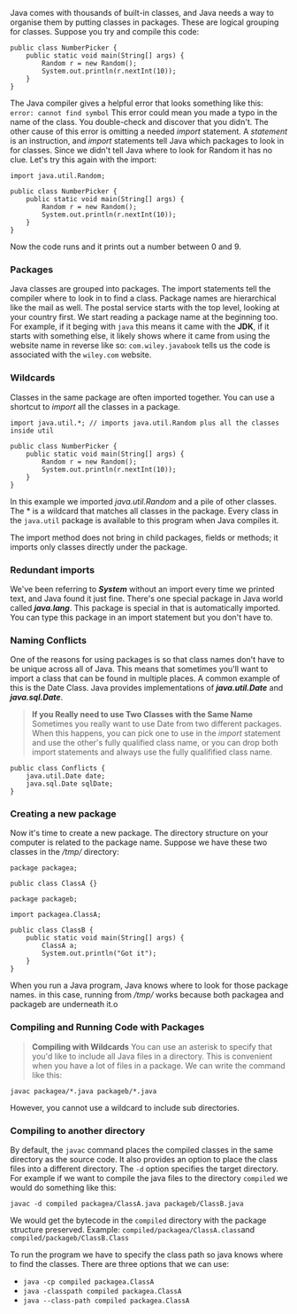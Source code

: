 Java comes with thousands of built-in classes, and Java needs a way to organise them by putting classes in packages. These are logical grouping for classes.
Suppose you try and compile this code:
```
public class NumberPicker {
	public static void main(String[] args) {
		Random r = new Random();
		System.out.println(r.nextInt(10));
	}
}
```
The Java compiler gives a helpful error that looks something like this:
`error: cannot find symbol`
This error could mean you made a typo in the name of the class. You double-check and discover that you didn't. The other cause of this error is omitting a needed *import* statement. A *statement* is an instruction, and *import* statements tell Java which packages to look in for classes. Since we didn't tell Java where to look for Random it has no clue.
Let's try this again with the import:
```
import java.util.Random;

public class NumberPicker {
	public static void main(String[] args) {
		Random r = new Random();
		System.out.println(r.nextInt(10));
	}
}
```
Now the code runs and it prints out a number between 0 and 9.

### Packages

Java classes are grouped into packages. The import statements tell the compiler where to look in to find a class.
Package names are hierarchical like the mail as well. The postal service starts with the top level, looking at your country first. We start reading a package name at the beginning too. For example, if it beging with `java` this means it came with the **JDK**, if it starts with something else, it likely shows where it came from using the website name in reverse like so: `com.wiley.javabook` tells us the code is associated with the `wiley.com` website.

### Wildcards

Classes in the same package are often imported together. You can use a shortcut to *import* all the classes in a package.

```
import java.util.*; // imports java.util.Random plus all the classes inside util

public class NumberPicker {
	public static void main(String[] args) {
		Random r = new Random();
		System.out.println(r.nextInt(10));
	}
}
```
In this example we imported *java.util.Random* and a pile of other classes. The * is a wildcard that matches all classes in the package. Every class in the `java.util` package is available to this program when Java compiles it.

The import method does not bring in child packages, fields or methods; it imports only classes directly under the package.

### Redundant imports

We've been referring to ***System*** without an import every time we printed text, and Java found it just fine. There's one special package in Java world called ***java.lang***. This package is special in that is automatically imported. You can type this package in an import statement but you don't have to.

### Naming Conflicts

One of the reasons for using packages is so that class names don't have to be unique across all of Java. This means that sometimes you'll want to import a class that can be found in multiple places. A common example of this is the Date Class. Java provides implementations of ***java.util.Date*** and ***java.sql.Date***.

>**If you Really need to use Two Classes with the Same Name**
>Sometimes you really want to use Date from two different packages. When this happens, you can pick one to use in the *import* statement and use the other's fully qualified class name, or you can drop both import statements and always use the fully qualifified class name.

```
public class Conflicts {
	java.util.Date date;
	java.sql.Date sqlDate;
}
```


### Creating a new package

Now it's time to create a new package. The directory structure on your computer is related to the package name. Suppose we have these two classes in the */tmp/* directory:

```
package packagea;

public class ClassA {}
```

```
package packageb;

import packagea.ClassA;

public class ClassB {
	public static void main(String[] args) {
		ClassA a;
		System.out.println("Got it");
	}
}
```
When you run a Java program, Java knows where to look for those package names. in this case, running from */tmp/* works because both packagea and packageb are underneath it.o

### Compiling and Running Code with Packages

>**Compiling with Wildcards**
>You can use an asterisk to specify that you'd like to include all Java files in a directory. This is convenient when you have a lot of files in a package. We can write the command like this:

`javac packagea/*.java packageb/*.java`

However, you cannot use a wildcard to include sub directories.

### Compiling to another directory

By default, the `javac` command places the compiled classes in the same directory as the source code. It also provides an option to place the class files into a different directory. The `-d` option specifies the target directory.  For example if we want to compile the java files to the directory `compiled` we would do something like this:

`javac -d compiled packagea/ClassA.java packageb/ClassB.java`

We would get the bytecode in the `compiled` directory with the package structure preserved. Example: `compiled/packagea/ClassA.class`and `compiled/packageb/ClassB.Class`

To run the program we have to specify the class path so java knows where to find the classes. There are three options that we can use:
* `java -cp compiled packagea.ClassA`
* `java -classpath compiled packagea.ClassA`
* `java --class-path compiled packagea.ClassA`
